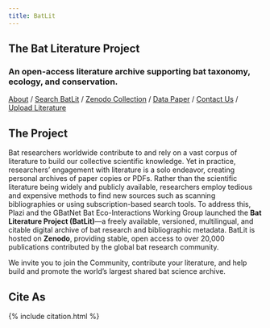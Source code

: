 ```yaml
---
title: BatLit
---
```


## The Bat Literature Project
### An open-access literature archive supporting bat taxonomy, ecology, and conservation. 

[About](about) / [Search BatLit](search) / [Zenodo Collection](https://zenodo.org/communities/batlit) / [Data Paper](datapaper) / [Contact Us](about) / [Upload Literature](join)

## The Project

Bat researchers worldwide contribute to and rely on a vast corpus of literature to build our collective scientific knowledge. Yet in practice, researchers’ engagement with literature is a solo endeavor, creating personal archives of paper copies or PDFs. Rather than the scientific literature being widely and publicly available, researchers employ tedious and expensive methods to find new sources such as scanning bibliographies or using subscription-based search tools. 
To address this, Plazi and the GBatNet Bat Eco-Interactions Working Group launched the **Bat Literature Project (BatLit)**—a freely available, versioned, multilingual, and citable digital archive of bat research and bibliographic metadata. BatLit is hosted on **Zenodo**, providing stable, open access to over 20,000 publications contributed by the global bat research community.

We invite you to join the Community, contribute your literature, and help build and promote the world’s largest shared bat science archive.

## Cite As 

{% include citation.html %}

